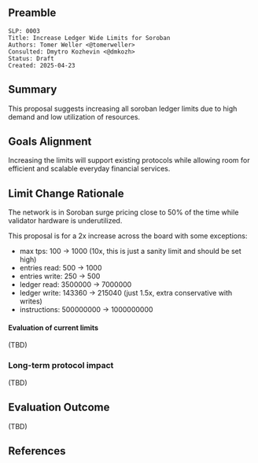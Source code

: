 ## Preamble

```
SLP: 0003
Title: Increase Ledger Wide Limits for Soroban  
Authors: Tomer Weller <@tomerweller>
Consulted: Dmytro Kozhevin <@dmkozh> 
Status: Draft
Created: 2025-04-23
```

## Summary

This proposal suggests increasing all soroban ledger limits due to high demand and low utilization of resources. 

## Goals Alignment

Increasing the limits will support existing protocols while allowing room for efficient and scalable everyday financial services.

## Limit Change Rationale

The network is in Soroban surge pricing close to 50% of the time while validator hardware is underutilized.

This proposal is for a 2x increase across the board with some exceptions: 

- max tps: 100 -> 1000 (10x, this is just a sanity limit and should be set high)
- entries read: 500 -> 1000
- entries write: 250 -> 500
- ledger read: 3500000 -> 7000000
- ledger write: 143360 -> 215040 (just 1.5x, extra conservative with writes)
- instructions: 500000000 -> 1000000000

#### Evaluation of current limits

(TBD)

### Long-term protocol impact

(TBD)

## Evaluation Outcome

(TBD)

## References

